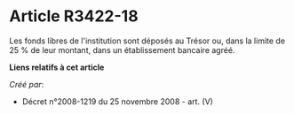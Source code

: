 # Article R3422-18

Les fonds libres de l'institution sont déposés au Trésor ou, dans la limite de 25 % de leur montant, dans un établissement
bancaire agréé.

**Liens relatifs à cet article**

_Créé par_:

  - Décret n°2008-1219 du 25 novembre 2008 - art. (V)
